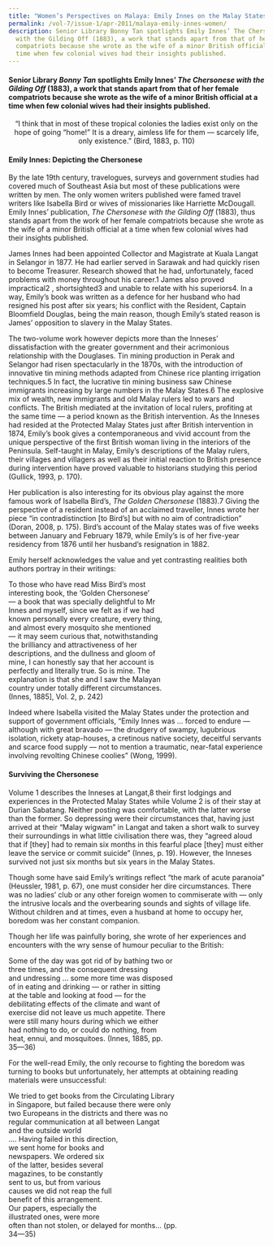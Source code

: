 ```yaml
---
title: "Women’s Perspectives on Malaya: Emily Innes on the Malay States"
permalink: /vol-7/issue-1/apr-2011/malaya-emily-innes-women/
description: Senior Library Bonny Tan spotlights Emily Innes’ The Chersonese
  with the Gilding Off (1883), a work that stands apart from that of her female
  compatriots because she wrote as the wife of a minor British official at a
  time when few colonial wives had their insights published.
---
```

#### Senior Library _Bonny Tan_ spotlights Emily Innes’ _The Chersonese with the Gilding Off_ (1883), a work that stands apart from that of her female compatriots because she wrote as the wife of a minor British official at a time when few colonial wives had their insights published.

<center>“I think that in most of these tropical colonies the ladies exist only on the hope of going “home!” It is a dreary, aimless life for them — scarcely life, only existence.” (Bird, 1883, p. 110)</center>

#### **Emily Innes: Depicting the Chersonese**

By the late 19th century, travelogues, surveys and government studies had covered much of Southeast Asia but most of these publications were written by men. The only women writers published were famed travel writers like Isabella Bird or wives of missionaries like Harriette McDougall. Emily Innes’ publication, *The Chersonese with the Gilding Off* (1883), thus stands apart from the work of her female compatriots because she wrote as the wife of a minor British official at a time when few colonial wives had their insights published.

James Innes had been appointed Collector and Magistrate at Kuala Langat in Selangor in 1877. He had earlier served in Sarawak and had quickly risen to become Treasurer. Research showed that he had, unfortunately, faced problems with money throughout his career.1 James also proved impractical2 , shortsighted3 and unable to relate with his superiors4. In a way, Emily’s book was written as a defence for her husband who had resigned his post after six years; his conflict with the Resident, Captain Bloomfield Douglas, being the main reason, though Emily’s stated reason is James’ opposition to slavery in the Malay States.

The two-volume work however depicts more than the Inneses’ dissatisfaction with the greater government and their acrimonious relationship with the Douglases. Tin mining production in Perak and Selangor had risen spectacularly in the 1870s, with the introduction of innovative tin mining methods adapted from Chinese rice planting irrigation techniques.5 In fact, the lucrative tin mining business saw Chinese immigrants increasing by large numbers in the Malay States.6 The explosive mix of wealth, new immigrants and old Malay rulers led to wars and conflicts. The British mediated at the invitation of local rulers, profiting at the same time — a period known as the British intervention. As the Inneses had resided at the Protected Malay States just after British intervention in 1874, Emily’s book gives a contemporaneous and vivid account from the unique perspective of the first British woman living in the interiors of the Peninsula. Self-taught in Malay, Emily’s descriptions of the Malay rulers, their villages and villagers as well as their initial reaction to British presence during intervention have proved valuable to historians studying this period (Gullick, 1993, p. 170).

Her publication is also interesting for its obvious play against the more famous work of Isabella Bird’s, *The Golden Chersonese* (1883).7 Giving the perspective of a resident instead of an acclaimed traveller, Innes wrote her piece “in contradistinction \[to Bird’s\] but with no aim of contradiction” (Doran, 2008, p. 175). Bird’s account of the Malay states was of five weeks between January and February 1879, while Emily’s is of her five-year residency from 1876 until her husband’s resignation in 1882.

Emily herself acknowledges the value and yet contrasting realities both authors portray in their writings:

To those who have read Miss Bird’s most<br>interesting book, the ‘Golden Chersonese’ <br>— a book that was specially delightful to Mr<br>Innes and myself, since we felt as if we had<br> known personally every creature, every thing,<br>and almost every mosquito she mentioned<br>— it may seem curious that, notwithstanding<br>the brilliancy and attractiveness of her<br>descriptions, and the dullness and gloom of<br>mine, I can honestly say that her account is<br>perfectly and literally true. So is mine. The<br>explanation is that she and I saw the Malayan<br>country under totally different circumstances.<br>(Innes, 1885], Vol. 2, p. 242)

Indeed where Isabella visited the Malay States under the protection and support of government officials, “Emily Innes was … forced to endure — although with great bravado — the drudgery of swampy, lugubrious isolation, rickety atap-houses, a cretinous native society, deceitful servants and scarce food supply — not to mention a traumatic, near-fatal experience involving revolting Chinese coolies” (Wong, 1999).

#### **Surviving the Chersonese**

Volume 1 describes the Inneses at Langat,8 their first lodgings and experiences in the Protected Malay States while Volume 2 is of their stay at Durian Sabatang. Neither posting was comfortable, with the latter worse than the former. So depressing were their circumstances that, having just arrived at their “Malay wigwam” in Langat and taken a short walk to survey their surroundings in what little civilisation there was, they “agreed aloud that if \[they\] had to remain six months in this fearful place \[they\] must either leave the service or commit suicide” (Innes, p. 19). However, the Inneses survived not just six months but six years in the Malay States.

Though some have said Emily’s writings reflect “the mark of acute paranoia” (Heussler, 1981, p. 67), one must consider her dire circumstances. There was no ladies’ club or any other foreign women to commiserate with — only the intrusive locals and the overbearing sounds and sights of village life. Without children and at times, even a husband at home to occupy her, boredom was her constant companion.

Though her life was painfully boring, she wrote of her experiences and encounters with the wry sense of humour peculiar to the British:

Some of the day was got rid of by bathing two or<br>three times, and the consequent dressing<br>and undressing … some more time was disposed<br>of in eating and drinking — or rather in sitting<br> at the table and looking at food — for the<br> debilitating effects of the climate and want of<br>exercise did not leave us much appetite. There<br>were still many hours during which we either<br>had nothing to do, or could do nothing, from<br> heat, ennui, and mosquitoes. (Innes, 1885, pp.<br> 35—36)

For the well-read Emily, the only recourse to fighting the boredom was turning to books but unfortunately, her attempts at obtaining reading materials were unsuccessful:

We tried to get books from the Circulating Library<br> in Singapore, but failed because there were only<br> two Europeans in the districts and there was no<br> regular communication at all between Langat<br> and the outside world <br>.… Having failed in this direction,<br> we sent home for books and<br> newspapers. We ordered six<br> of the latter, besides several<br> magazines, to be constantly<br> sent to us, but from various<br> causes we did not reap the full <br>benefit of this arrangement.<br> Our papers, especially the<br> illustrated ones, were more<br> often than not stolen, or delayed for months... (pp.<br> 34—35)





